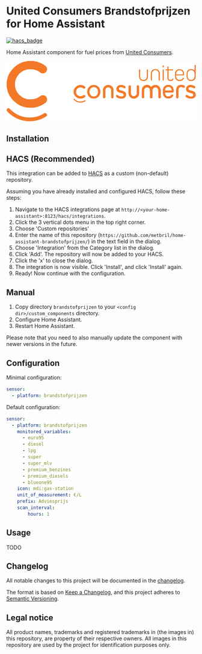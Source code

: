 # United Consumers Brandstofprijzen for Home Assistant

[![hacs_badge](https://img.shields.io/badge/HACS-Custom-orange.svg)](https://github.com/metbril/home-assistant-brandstofprijzen/)

Home Assistant component for fuel prices from [United Consumers](https://www.unitedconsumers.com/brandstofprijzen/).

![](./assets/logo.png)

## Installation

## HACS (Recommended)

This integration can be added to [HACS](https://hacs.xyz/) as a custom (non-default) repository.

Assuming you have already installed and configured HACS, follow these steps:

1. Navigate to the HACS integrations page at `http://<your-home-assistant>:8123/hacs/integrations`.
2. Click the 3 vertical dots menu in the top right corner.
3. Choose 'Custom repositories'
4. Enter the name of this repository (`https://github.com/metbril/home-assistant-brandstofprijzen/`) in the text field in the dialog.
5. Choose 'Integration' from the Category list in the dialog.
6. Click 'Add'. The repository will now be added to your HACS.
7. Click the 'x' to close the dialog.
8. The integration is now visible. Click 'Install', and click 'Install' again.
9. Ready! Now continue with the configuration.

## Manual

1. Copy directory `brandstofprijzen` to your `<config dir>/custom_components` directory.
2. Configure Home Assistant.
3. Restart Home Assistant.

Please note that you need to also manually update the component with newer versions in the future.

## Configuration

Minimal configuration:

```yaml
sensor:
  - platform: brandstofprijzen
```

Default configuration:

```yaml
sensor:
  - platform: brandstofprijzen
    monitored_variables:
      - euro95
      - diesel
      - lpg
      - super
      - super_mlv
      - premium_benzines
      - premium_diesels
      - blueone95
    icon: mdi:gas-station
    unit_of_measurement: €/L
    prefix: Adviesprijs
    scan_interval:
        hours: 1
```

## Usage

TODO

## Changelog

All notable changes to this project will be documented in the [changelog](./CHANGELOG.md).

The format is based on [Keep a Changelog](https://keepachangelog.com/en/1.0.0/), and this project adheres to [Semantic Versioning](https://semver.org/spec/v2.0.0.html).

## Legal notice

All product names, trademarks and registered trademarks in (the images in) this repository, are property of their respective owners. All images in this repository are used by the project for identification purposes only.
